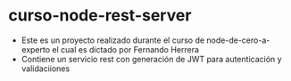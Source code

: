# curso-node-rest-server

- Este es un proyecto realizado durante el curso de node-de-cero-a-experto el cual es dictado por Fernando Herrera
- Contiene un servicio rest con generación de JWT para autenticación y validaciiones
